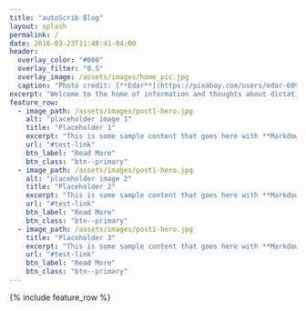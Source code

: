 ```yaml
---
title: "autoScrib Blog"
layout: splash
permalink: /
date: 2016-03-23T11:48:41-04:00
header:
  overlay_color: "#000"
  overlay_filter: "0.5"
  overlay_image: /assets/images/home_pic.jpg
  caption: "Photo credit: [**Edar**](https://pixabay.com/users/edar-609103/?utm_source=link-attribution&amp;utm_medium=referral&amp;utm_campaign=image&amp;utm_content=968592)"
excerpt: "Welcome to the home of information and thoughts about dictation, voice recognition and speech-to-text technology."
feature_row:
  - image_path: /assets/images/post1-hero.jpg
    alt: "placeholder image 1"
    title: "Placeholder 1"
    excerpt: "This is some sample content that goes here with **Markdown** formatting."
    url: "#test-link"
    btn_label: "Read More"
    btn_class: "btn--primary"
  - image_path: /assets/images/post1-hero.jpg
    alt: "placeholder image 2"
    title: "Placeholder 2"
    excerpt: "This is some sample content that goes here with **Markdown** formatting."
    url: "#test-link"
    btn_label: "Read More"
    btn_class: "btn--primary"
  - image_path: /assets/images/post1-hero.jpg
    title: "Placeholder 3"
    excerpt: "This is some sample content that goes here with **Markdown** formatting."
    url: "#test-link"
    btn_label: "Read More"
    btn_class: "btn--primary"
---
```


{% include feature_row %}
